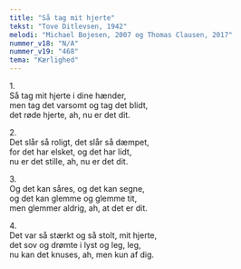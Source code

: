 ```yaml
---
title: "Så tag mit hjerte"
tekst: "Tove Ditlevsen, 1942"
melodi: "Michael Bojesen, 2007 og Thomas Clausen, 2017"
nummer_v18: "N/A"
nummer_v19: "468"
tema: "Kærlighed"
---
```


1\.\
Så tag mit hjerte i dine hænder,\
men tag det varsomt og tag det blidt,\
det røde hjerte, ah, nu er det dit.

2\.\
Det slår så roligt, det slår så dæmpet,\
for det har elsket, og det har lidt,\
nu er det stille, ah, nu er det dit.

3\.\
Og det kan såres, og det kan segne,\
og det kan glemme og glemme tit,\
men glemmer aldrig, ah, at det er dit.

4\.\
Det var så stærkt og så stolt, mit hjerte,\
det sov og drømte i lyst og leg, leg,\
nu kan det knuses, ah, men kun af dig.